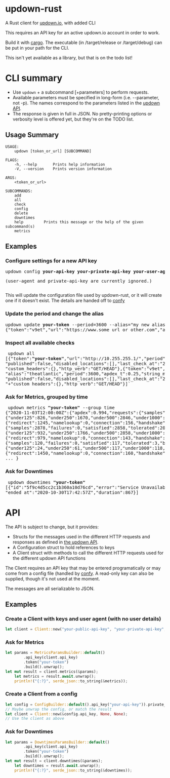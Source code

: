 # updown-rust
A Rust client for [updown.io](https://updown.io), with added CLI 

This requires an API key for an active updown.io account in order to work.

Build it with [cargo](https://doc.rust-lang.org/cargo/commands/cargo-build.html). The executable (in /target/release or /target/debug) can be put in your path for the CLI.

This isn't yet available as a library, but that is on the todo list!

# CLI summary

 + Use `updown` + a subcommand [+parameters] to perform requests.
 + Available parameters must be specified in long-form (i.e. --parameter, not -p). The names correspond to the parameters listed in the [updown API](https://updown.io/api).
 + The response is given in full in JSON. No pretty-printing options or verbosity level is offered yet, but they're on the TODO list.


## Usage Summary

```
USAGE:
    updown [token_or_url] [SUBCOMMAND]

FLAGS:
    -h, --help       Prints help information
    -V, --version    Prints version information

ARGS:
    <token_or_url>    

SUBCOMMANDS:
    add          
    all          
    check        
    config       
    delete       
    downtimes    
    help         Prints this message or the help of the given subcommand(s)
    metrics  
```

## Examples

### Configure settings for a new API key

<pre>updown config <b>your-api-key</b> <b>your-private-api-key</b> <b>your-user-agent</b> 
<p>(user-agent and private-api-key are currently ignored.)</pre>

This will update the configuration file used by updown-rust, or it will create one if it doesn't exist. The details are handed off to [confy](https://docs.rs/confy/0.4.0/confy/)

### Update the period and change the alias

<pre>updown update <b>your-token</b> --period=3600 --alias="my new alias"
{"token":"v9et","url":"https://www.some_url_or_other.com","alias":"something or other","period":3600,"apdex_t":0.25,"string_match":"","enabled":true,"published":false,"disabled_locations":[],"last_check_at":"2020-10-10T00:25:42Z","custom_headers":{},"http_verb":"GET/HEAD"}</pre>

### Inspect all available checks

<pre> updown all
[{"token":<b>"your-token"</b>,"url":"http://10.255.255.1/","period":3600,"apdex_t":0.5,"enabled":true,
"published":false,"disabled_locations":[],"last_check_at":"2020-10-09T21:20:39Z",
"custom_headers":{},"http_verb":"GET/HEAD"},{"token":"v9et","url":"https://www.theatlantic.com/",
"alias":"theatlantic","period":3600,"apdex_t":0.25,"string_match":"","enabled":true,
"published":false,"disabled_locations":[],"last_check_at":"2020-10-09T21:26:28Z",
"+"custom_headers":{},"http_verb":"GET/HEAD"}]`
</pre>

### Ask for Metrics, grouped by time
<pre> updown metrics <b>"your-token"</b> --group time                                                                                                             
{"2020-11-03T12:00:00Z":{"apdex":0.994,"requests":{"samples":2880,"failures":0,"satisfied":2846,"tolerated":34,"by_response_time":
{"under125":826,"under250":1670,"under500":2846,"under1000":2870,"under2000":2880,"under4000":2880},"timings":null},"timings":
{"redirect":1245,"namelookup":0,"connection":156,"handshake":209,"response":211,"total":1821}},"2020-10-31T12:00:00Z":{"apdex":0.997,"requests":
{"samples":2878,"failures":0,"satisfied":2858,"tolerated":20,"by_response_time":
{"under125":932,"under250":1766,"under500":2858,"under1000":2877,"under2000":2878,"under4000":2878},"timings":null},"timings":
{"redirect":979,"namelookup":0,"connection":143,"handshake":162,"response":192,"total":1478}},"2020-11-10T10:00:00Z":{"apdex":0.988,"requests":
{"samples":120,"failures":0,"satisfied":117,"tolerated":3,"by_response_time":
{"under125":24,"under250":61,"under500":117,"under1000":118,"under2000":120,"under4000":120},"timings":null},"timings":
{"redirect":1450,"namelookup":0,"connection":160,"handshake":229,"response":256,"total":2095}},
... }
</pre>

### Ask for Downtimes
<pre> updown downtimes <b>"your-token"</b>
[{"id":"5f9c4d5cc2c1b360a10d76cd","error":"Service Unavailable","started_at":"2020-10-30T17:28:30Z",
"ended_at":"2020-10-30T17:42:57Z","duration":867}]
</pre>


# API

The API is subject to change, but it provides:

 + Structs for the messages used in the different HTTP requests and responses as defined in [the updown API](https://updown.io/api).
 + A Configuration struct to hold references to keys
 + A Client struct with methods to call the different HTTP requests used for the different updown API functions
 
The Client requires an API key that may be entered programatically or may come from a config file (handled by [confy](https://docs.rs/confy/0.4.0/confy). A read-only key can also be supplied, though it's not used at the moment.

The messages are all serializable to JSON. 

## Examples

### Create a Client with keys and user agent (with no user details)
```rust
let client = Client::new("your-public-api-key", "your-private-api-key", "your-user-agent");
```

### Ask for Metrics
```rust
let params = MetricsParamsBuilder::default()
        .api_key(client.api_key)
        .token("your-token")
        .build().unwrap();
let mut result = client.metrics(&params);
    let metrics = result.await.unwrap();
    println!("{:?}", serde_json::to_string(&metrics));
```

### Create a Client from a config
```rust
let config = ConfigBuilder::default().api_key("your-api-key")).private_api_key("your-api-key").user_agent("your-user-agent").build();
// Maybe unwrap the config, or match the result
let client = Client::new(&config.api_key, None, None);
// Use the client as above
```

### Ask for Downtimes

```rust
let params = DowntimesParamsBuilder::default()
        .api_key(client.api_key)
        .token("your-token")
        .build().unwrap();
let mut result = client.downtimes(&params);
    let downtimes = result.await.unwrap();
    println!("{:?}", serde_json::to_string(&downtimes));
```






